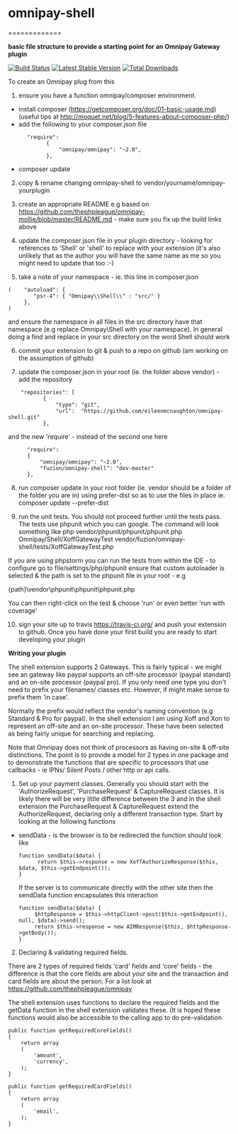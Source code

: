 # omnipay-shell
=============

**basic file structure to provide a starting point for an Omnipay Gateway plugin**

[![Build Status](https://travis-ci.org/eileenmcnaughton/omnipay-shell.png?branch=master)](https://travis-ci.org/eileenmcnaughton/omnipay-shell)
[![Latest Stable Version](https://poser.pugx.org/eileenmcnaughton/omnipay-shell/version.png)](https://packagist.org/eileenmcnaughton/omnipay-shell/mollie)
[![Total Downloads](https://poser.pugx.org/eileenmcnaughton/omnipay-shell/d/total.png)](https://packagist.org/eileenmcnaughton/omnipay-shell/mollie)

To create an Omnipay plug from this

1. ensure you have a function omnipay/composer environment.
  - install composer (https://getcomposer.org/doc/01-basic-usage.md) (useful tips at http://moquet.net/blog/5-features-about-composer-php/)
  - add the following to your composer.json file
```
      "require":
            {
                "omnipay/omnipay": "~2.0",
            },
```
   - composer update

2. copy & rename changing omnipay-shell to vendor/yourname/omnipay-yourplugin

3. create an appropriate README e.g based on https://github.com/thephpleague/omnipay-mollie/blob/master/README.md - make sure you fix up the build links above

4. update the composer.json file in your plugin directory - looking for references to 'Shell' or 'shell' to replace with your extension
(it's also unlikely that as the author you will have the same name as me so you might need to update that too :-)

5. take a note of your namespace - ie. this line in composer.json
```
(    "autoload": {
        "psr-4": { "Omnipay\\Shell\\" : "src/" }
     },
)
```

and ensure the namespace in all files in the src directory have that namespace (e.g replace Omnipay\Shell with your namespace).
In general doing a find and replace in your src directory on the word Shell should work

6. commit your extension to git & push to a repo on github (am working on the assumption of github)

7. update the composer.json in your root (ie. the folder above vendor) - add the repository
```
    "repositories": [
           {
               "type": "git",
               "url":  "https://github.com/eileenmcnaughton/omnipay-shell.git"
           },
```

  and the new 'require' - instead of the second one here

```  
      "require":
      {
          "omnipay/omnipay": "~2.0",
          "fuzion/omnipay-shell": "dev-master"
      },
```

8. run composer update in your root folder (ie. vendor should be a folder of the folder you are in) using prefer-dist so as to use the files in place ie.
composer update --prefer-dist

9.  run the unit tests. You should not proceed further until the tests pass. The tests use phpunit which you can google. The command will look something like
php vendor/phpunit/phpunit/phpunit.php  Omnipay/Shell/XoffGatewayTest vendor/fuzion/omnipay-shell/tests/XoffGatewayTest.php

If you are using phpstorm you can run the tests from within the IDE - to configure go to file/settings/php/phpunit
ensure that custom autoloader is selected & the path is set to the phpunit file in your root - e.g

{path}\vendor\phpunit\phpunit\phpunit.php

You can then right-click on the test & choose 'run' or even better 'run with coverage'

10. sign your site up to travis https://travis-ci.org/ and push your extension to github. Once you have done your first build you are ready to start developing your plugin


**Writing your plugin**

The shell extension supports 2 Gateways. This is fairly typical - we might see an gateway like paypal supports an off-site processor (paypal standard) and an on-site
processor (paypal pro). If you only need one type you don't need to prefix your filenames/ classes etc. However, if might make sense to prefix them 'in case'.

Normally the prefix would reflect the vendor's naming convention (e.g Standard & Pro for paypal). In the shell extension I am using Xoff and Xon to represent an off-site
 and an on-site processor. These have been selected as being fairly unique for searching and replacing.

Note that Omnipay does not think of processors as having on-site & off-site distinctions. The point is to provide a model for 2 types in one package and to demonstrate the
functions that are specific to processors that use callbacks - ie IPNs/ Silent Posts / other http or api calls.

1. Set up your payment classes. Generally you should start with the 'AuthorizeRequest', 'PurchaseRequest' & CaptureRequest classes. It is likely there
will be very little difference between the 3 and in the shell extension the PurchaseRequest & CaptureRequest extend the AuthorizeRequest, declaring only a different
transaction type. Start by looking at the following functions 

  - sendData - is the browser is to be redirected the function should look like
      ```
      function sendData($data) {
            return $this->response = new XoffAuthorizeResponse($this, $data, $this->getEndpoint());
      }
      ```

      If the server is to communicate directly with the other site then the sendData function encapsulates this 
      interaction

      ```
      function sendData($data) {
           $httpResponse = $this->httpClient->post($this->getEndpoint(), null, $data)->send();
           return $this->response = new AIMResponse($this, $httpResponse->getBody());
      }
      ```


2. Declaring & validating required fields.

There are 2 types of required fields 'card' fields and 'core' fields - the difference is that the core fields are about your site and the transaction
and card fields are about the person. For a list look at https://github.com/thephpleague/omnipay

The shell extension uses functions to declare the required fields and the getData function in the shell 
extension validates these. (It is hoped these functions would also be accessible to the calling app to do pre-validation

    public function getRequiredCoreFields()
    {
        return array
        (
            'amount',
            'currency',
        );
    }

    public function getRequiredCardFields()
    {
        return array
        (
            'email',
        );
    }
